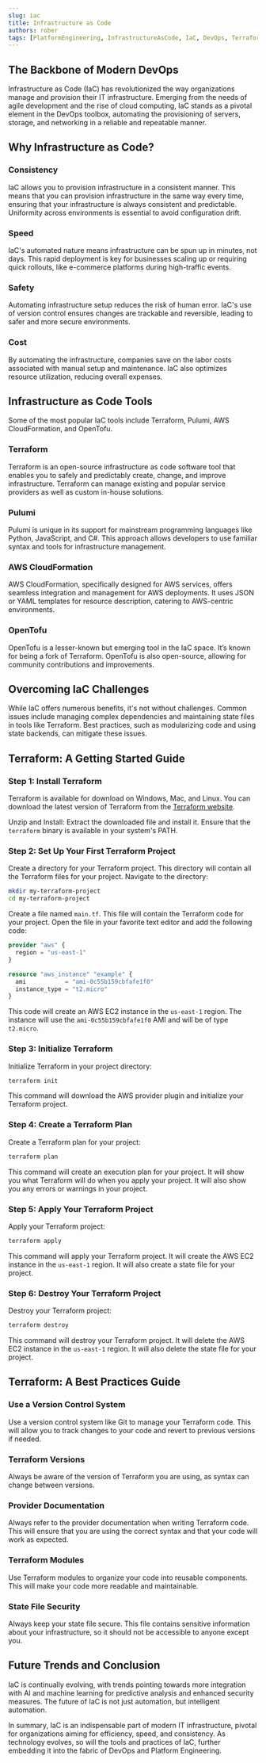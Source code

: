 ```yaml
---
slug: iac
title: Infrastructure as Code
authors: rober
tags: [PlatformEngineering, InfrastructureAsCode, IaC, DevOps, Terraform]
---
```


## The Backbone of Modern DevOps

Infrastructure as Code (IaC) has revolutionized the way organizations manage and provision their IT infrastructure. Emerging from the needs of agile development and the rise of cloud computing, IaC stands as a pivotal element in the DevOps toolbox, automating the provisioning of servers, storage, and networking in a reliable and repeatable manner.

<!--truncate-->

## Why Infrastructure as Code?

### Consistency

IaC allows you to provision infrastructure in a consistent manner. This means that you can provision infrastructure in the same way every time, ensuring that your infrastructure is always consistent and predictable. Uniformity across environments is essential to avoid configuration drift.

### Speed

IaC's automated nature means infrastructure can be spun up in minutes, not days. This rapid deployment is key for businesses scaling up or requiring quick rollouts, like e-commerce platforms during high-traffic events.

### Safety

Automating infrastructure setup reduces the risk of human error. IaC's use of version control ensures changes are trackable and reversible, leading to safer and more secure environments.

### Cost

By automating the infrastructure, companies save on the labor costs associated with manual setup and maintenance. IaC also optimizes resource utilization, reducing overall expenses.

## Infrastructure as Code Tools

Some of the most popular IaC tools include Terraform, Pulumi, AWS CloudFormation, and OpenTofu.

### Terraform

Terraform is an open-source infrastructure as code software tool that enables you to safely and predictably create, change, and improve infrastructure. Terraform can manage existing and popular service providers as well as custom in-house solutions.

### Pulumi

Pulumi is unique in its support for mainstream programming languages like Python, JavaScript, and C#. This approach allows developers to use familiar syntax and tools for infrastructure management.

### AWS CloudFormation

AWS CloudFormation, specifically designed for AWS services, offers seamless integration and management for AWS deployments. It uses JSON or YAML templates for resource description, catering to AWS-centric environments.

### OpenTofu

OpenTofu is a lesser-known but emerging tool in the IaC space. It’s known for being a fork of Terraform. OpenTofu is also open-source, allowing for community contributions and improvements.

## Overcoming IaC Challenges

While IaC offers numerous benefits, it's not without challenges. Common issues include managing complex dependencies and maintaining state files in tools like Terraform. Best practices, such as modularizing code and using state backends, can mitigate these issues.

## Terraform: A Getting Started Guide

### Step 1: Install Terraform

Terraform is available for download on Windows, Mac, and Linux. You can download the latest version of Terraform from the [Terraform website](https://www.terraform.io/downloads.html).

Unzip and Install: Extract the downloaded file and install it. Ensure that the `terraform` binary is available in your system's PATH.

### Step 2: Set Up Your First Terraform Project

Create a directory for your Terraform project. This directory will contain all the Terraform files for your project. Navigate to the directory:

```bash
mkdir my-terraform-project
cd my-terraform-project
```

Create a file named `main.tf`. This file will contain the Terraform code for your project. Open the file in your favorite text editor and add the following code:

```terraform
provider "aws" {
  region = "us-east-1"
}

resource "aws_instance" "example" {
  ami           = "ami-0c55b159cbfafe1f0"
  instance_type = "t2.micro"
}
```

This code will create an AWS EC2 instance in the `us-east-1` region. The instance will use the `ami-0c55b159cbfafe1f0` AMI and will be of type `t2.micro`.

### Step 3: Initialize Terraform

Initialize Terraform in your project directory:

```bash
terraform init
```

This command will download the AWS provider plugin and initialize your Terraform project.

### Step 4: Create a Terraform Plan

Create a Terraform plan for your project:

```bash
terraform plan
```

This command will create an execution plan for your project. It will show you what Terraform will do when you apply your project. It will also show you any errors or warnings in your project.

### Step 5: Apply Your Terraform Project

Apply your Terraform project:

```bash
terraform apply
```

This command will apply your Terraform project. It will create the AWS EC2 instance in the `us-east-1` region. It will also create a state file for your project.

### Step 6: Destroy Your Terraform Project

Destroy your Terraform project:

```bash
terraform destroy
```

This command will destroy your Terraform project. It will delete the AWS EC2 instance in the `us-east-1` region. It will also delete the state file for your project.

## Terraform: A Best Practices Guide

### Use a Version Control System

Use a version control system like Git to manage your Terraform code. This will allow you to track changes to your code and revert to previous versions if needed.

### Terraform Versions

Always be aware of the version of Terraform you are using, as syntax can change between versions.

### Provider Documentation

Always refer to the provider documentation when writing Terraform code. This will ensure that you are using the correct syntax and that your code will work as expected.

### Terraform Modules

Use Terraform modules to organize your code into reusable components. This will make your code more readable and maintainable.

### State File Security

Always keep your state file secure. This file contains sensitive information about your infrastructure, so it should not be accessible to anyone except you.

## Future Trends and Conclusion

IaC is continually evolving, with trends pointing towards more integration with AI and machine learning for predictive analysis and enhanced security measures. The future of IaC is not just automation, but intelligent automation.

In summary, IaC is an indispensable part of modern IT infrastructure, pivotal for organizations aiming for efficiency, speed, and consistency. As technology evolves, so will the tools and practices of IaC, further embedding it into the fabric of DevOps and Platform Engineering.
